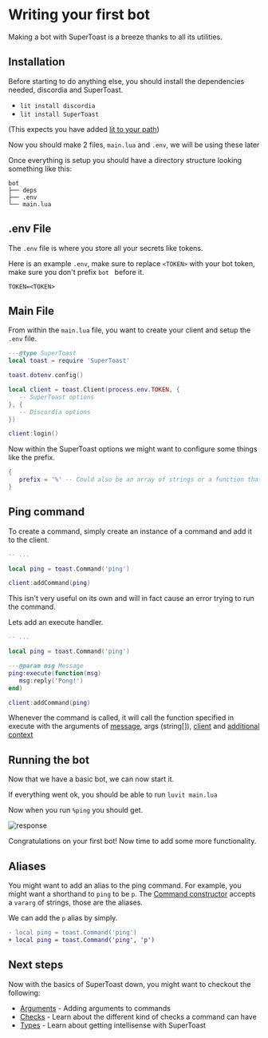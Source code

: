 # Writing your first bot

Making a bot with SuperToast is a breeze thanks to all its utilities.

## Installation

Before starting to do anything else, you should install the dependencies needed, discordia and SuperToast.

* `lit install discordia`
* `lit install SuperToast`

(This expects you have added [lit to your path](https://gist.github.com/Bilal2453/7370a143244d5ef2480c3db358fa2790))

Now you should make 2 files, `main.lua` and `.env`, we will be using these later

Once everything is setup you should have a directory structure looking something like this:

```
bot
├── deps
├── .env
└── main.lua
```

## .env File

The `.env` file is where you store all your secrets like tokens.

Here is an example `.env`, make sure to replace `<TOKEN>` with your bot token, make sure you don't prefix `bot ` before it.

```
TOKEN=<TOKEN>
```

## Main File

From within the `main.lua` file, you want to create your client and setup the `.env` file.

```lua
---@type SuperToast
local toast = require 'SuperToast'

toast.dotenv.config()

local client = toast.Client(process.env.TOKEN, {
   -- SuperToast options
}, {
   -- Discordia options
})

client:login()
```

Now within the SuperToast options we might want to configure some things like the prefix.

```lua
{
   prefix = '%' -- Could also be an array of strings or a function that returns either one
}
```

## Ping command

To create a command, simply create an instance of a command and add it to the client.

```lua
-- ...

local ping = toast.Command('ping')

client:addCommand(ping)
```

This isn't very useful on its own and will in fact cause an error trying to run the command.

Lets add an execute handler.

```lua
-- ...

local ping = toast.Command('ping')

---@param msg Message
ping:execute(function(msg)
   msg:reply('Pong!')
end)

client:addCommand(ping)
```

Whenever the command is called, it will call the function specified in execute with the arguments of [message](https://github.com/SinisterRectus/discordia/wiki/Message), args (string[]), [client](../classes/SuperToastClient.md) and [additional context](../structures/Command.additionalContext.md)

## Running the bot

Now that we have a basic bot, we can now start it.

If everything went ok, you should be able to run `luvit main.lua`

Now when you run `%ping` you should get.

![response](https://imgur.com/SspwnZc.png)

Congratulations on your first bot! Now time to add some more functionality.

## Aliases

You might want to add an alias to the ping command. For example, you might want a shorthand to `ping` to be `p`. The [Command constructor](../classes/Command.md) accepts a `vararg` of strings, those are the aliases.

We can add the `p` alias by simply.

```diff
- local ping = toast.Command('ping')
+ local ping = toast.Command('ping', 'p')
```

## Next steps

Now with the basics of SuperToast down, you might want to checkout the following:

* [Arguments](./arguments.md) - Adding arguments to commands
* [Checks](./command-checks.md) - Learn about the different kind of checks a command can have
* [Types](./types.md) - Learn about getting intellisense with SuperToast